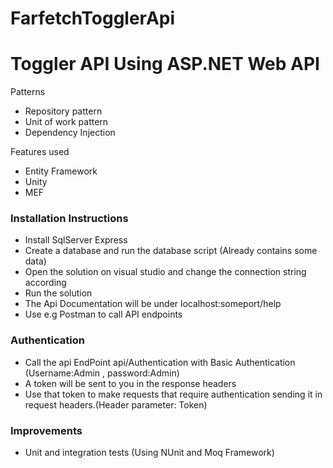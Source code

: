 # FarfetchTogglerApi

# Toggler API Using ASP.NET Web API

Patterns
<ul>
<li>Repository pattern</li>
<li>Unit of work pattern</li>
<li>Dependency Injection</li>
</ul>

Features used

<ul>
<li>Entity Framework</li>
<li>Unity</li>
<li>MEF</li>
</ul>


<h3>Installation Instructions </h3>

<ul>
<li>Install SqlServer Express</li>
<li>Create a database and run the database script (Already contains some data)</li>
<li>Open the solution on visual studio and change the connection string according</li>
<li>Run the solution</li>
<li>The Api Documentation will be under localhost:someport/help</li>
<li>Use e.g Postman to call API endpoints</li>
</ul>

<h3>Authentication </h3>

<ul>
<li>Call the api EndPoint api/Authentication with Basic Authentication (Username:Admin , password:Admin)</li>
<li>A token will be sent to you in the response headers</li>
<li>Use that token to make requests that require authentication sending it in request headers.(Header parameter: Token)</li>
</ul>


<h3>Improvements </h3>
<ul>
<li>Unit and integration tests (Using NUnit and Moq Framework)</li>

</ul>



